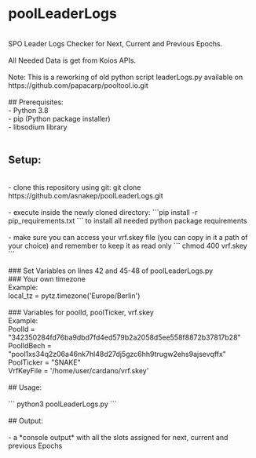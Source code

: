 # poolLeaderLogs
<br/>
SPO Leader Logs Checker for Next, Current and Previous Epochs.
<br/><br/>
All Needed Data is get from Koios APIs.
<br/><br/>
Note: This is a reworking of old python script leaderLogs.py 
available on https://github.com/papacarp/pooltool.io.git
<br/><br/>
## Prerequisites:
<br/>
- Python 3.8
<br/>
- pip (Python package installer)
<br/>
- libsodium library
<br/><br/>

## Setup:
<br/>
- clone this repository using git: git clone https://github.com/asnakep/poolLeaderLogs.git
<br/><br/>
- execute inside the newly cloned directory: ```pip install -r pip_requirements.txt   ```  to install all needed python package requirements
<br/><br/>
- make sure you can access your vrf.skey file (you can copy in it a path of your choice) and remember to keep it as read only ``` chmod 400 vrf.skey ```
<br/><br/>
### Set Variables on lines 42 and 45-48 of poolLeaderLogs.py
<br/>
### Your own timezone
<br/>
Example: 
<br/>
local_tz = pytz.timezone('Europe/Berlin')  
<br/><br/>
### Variables for poolId, poolTicker, vrf.skey
<br/>
Example:
<br/>
PoolId        = "342350284fd76ba9dbd7fd4ed579b2a2058d5ee558f8872b37817b28"
<br/>
PoolIdBech    = "pool1xs34q2z06a46nk7hl48d27dj5gzc6hh9trugw2ehs9ajsevqffx"
<br/>
PoolTicker    = "SNAKE"
<br/>
VrfKeyFile    = '/home/user/cardano/vrf.skey'
<br/><br/>
## Usage:
<br/><br/>
``` python3 poolLeaderLogs.py ```
<br/><br/>
## Output:
<br/><br/>
- a *console output* with all the slots assigned for next, current and previous Epochs
<br/><br/>
